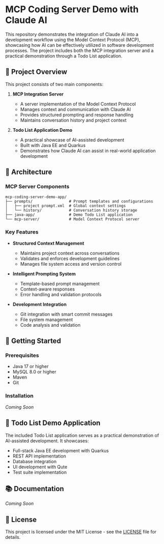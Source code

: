 # MCP Coding Server Demo with Claude AI

This repository demonstrates the integration of Claude AI into a development workflow using the Model Context Protocol (MCP), showcasing how AI can be effectively utilized in software development processes. The project includes both the MCP integration server and a practical demonstration through a Todo List application.

## 🌟 Project Overview

This project consists of two main components:

1. **MCP Integration Server**
   - A server implementation of the Model Context Protocol
   - Manages context and communication with Claude AI
   - Provides structured prompting and response handling
   - Maintains conversation history and project context

2. **Todo List Application Demo**
   - A practical showcase of AI-assisted development
   - Built with Java EE and Quarkus
   - Demonstrates how Claude AI can assist in real-world application development

## 🔧 Architecture

### MCP Server Components

```
mcp-coding-server-demo-app/
├── prompts/                # Prompt templates and configurations
│   ├── project prompt.xml  # Global context settings
│   └── history/            # Conversation history storage
├── java-app/               # Demo Todo List application
└── mcp-server/             # Model Context Protocol server
```

### Key Features

- **Structured Context Management**
  - Maintains project context across conversations
  - Validates and enforces development guidelines
  - Manages file system access and version control

- **Intelligent Prompting System**
  - Template-based prompt management
  - Context-aware responses
  - Error handling and validation protocols

- **Development Integration**
  - Git integration with smart commit messages
  - File system management
  - Code analysis and validation

## 🚀 Getting Started

### Prerequisites

- Java 17 or higher
- MySQL 8.0 or higher
- Maven
- Git

### Installation

_Coming Soon_

## 📱 Todo List Demo Application

The included Todo List application serves as a practical demonstration of AI-assisted development. It showcases:

- Full-stack Java EE development with Quarkus
- REST API implementation
- Database integration
- UI development with Qute
- Test suite implementation

## 📚 Documentation

_Coming Soon_

## 📄 License

This project is licensed under the MIT License - see the [LICENSE](LICENSE) file for details.

